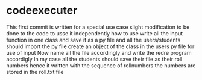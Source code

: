 # codeexecuter
This first commit is written for a special use case slight modification to be done to the code to usse it independently
how to use
write all the input function in one class and save it as a py file and all the users/students should import the py file
create an object of the class in the users py file for use of input
Now name all the file accordingly and write the redre program accordigly
In my case all the students should save their file as their roll numbers hence it written with the sequence of rollnumbers
the numbers are stored in the roll.txt file

